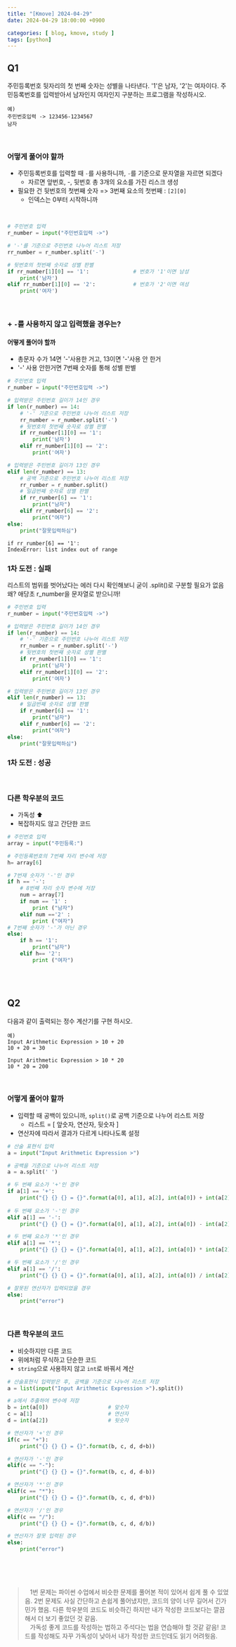 ```yaml
---
title: "[Kmove] 2024-04-29"
date: 2024-04-29 18:00:00 +0900

categories: [ blog, kmove, study ]
tags: [python]
---
```



## Q1
주민등록번호 뒷자리의 첫 번째 숫자는 성별을 나타낸다. '1'은 남자, '2'는 여자이다. 주민등록번호를 입력받아서 남자인지 여자인지 구분하는 프로그램을 작성하시오.

```string
예)
주민번호입력 -> 123456-1234567
남자
```

<br>

### 어떻게 풀어야 할까
 - 주민등록번호를 입력할 때 `-`를 사용하니까, `-`를 기준으로 문자열을 자르면 되겠다
   - 자르면 앞번호, -, 뒷번호 총 3개의 요소를 가진 리스크 생성
 - 필요한 건 뒷번호의 첫번째 숫자 => 3번째 요소의 첫번째 : `[2][0]`
   - 인덱스는 0부터 시작하니까

<br>

```python
# 주민번호 입력
r_number = input("주민번호입력 ->")

# '-'를 기준으로 주민번호 나누어 리스트 저장
rr_number = r_number.split('-')

# 뒷번호의 첫번째 숫자로 성별 판별
if rr_number[1][0] == '1':              # 번호가 '1'이면 남성
    print('남자')
elif rr_number[1][0] == '2':            # 번호가 '2'이면 여성
    print('여자')
```

<br>

### + `-`를 사용하지 않고 입력했을 경우는?

#### 어떻게 풀어야 할까
  - 총문자 수가 14면 '-'사용한 거고, 13이면 '-'사용 안 한거
  - '-' 사용 안한거면 7번째 숫자를 통해 성별 판별
  
```python
# 주민번호 입력
r_number = input("주민번호입력 ->")

# 입력받은 주민번호 길이가 14인 경우
if len(r_number) == 14:
    # '-' 기준으로 주민번호 나누어 리스트 저장
    rr_number = r_number.split('-')
    # 뒷번호의 첫번째 숫자로 성별 판별
    if rr_number[1][0] == '1':
        print('남자')
    elif rr_number[1][0] == '2':
        print('여자')

# 입력받은 주민번호 길이가 13인 경우
elif len(r_number) == 13:
    # 공백 기준으로 주민번호 나누어 리스트 저장
    rr_rumber = r_number.split()
    # 일곱번째 숫자로 성별 판별
    if rr_rumber[6] == '1':
        print("남자")
    elif rr_rumber[6] == '2':
        print("여자")
else:
    print("잘못입력하심")
```

```error
if rr_rumber[6] == '1':
IndexError: list index out of range
```

### 1차 도전 : 실패

리스트의 범위를 벗어났다는 에러
다시 확인해보니 굳이 .split()로 구분할 필요가 없음
  왜? 애당초 r_number을 문자열로 받으니까!


```python
# 주민번호 입력
r_number = input("주민번호입력 ->")

# 입력받은 주민번호 길이가 14인 경우
if len(r_number) == 14:
    # '-' 기준으로 주민번호 나누어 리스트 저장
    rr_number = r_number.split('-')
    # 뒷번호의 첫번째 숫자로 성별 판별
    if rr_number[1][0] == '1':
        print('남자')
    elif rr_number[1][0] == '2':
        print('여자')

# 입력받은 주민번호 길이가 13인 경우
elif len(r_number) == 13:
    # 일곱번째 숫자로 성별 판별
    if r_number[6] == '1':
        print("남자")
    elif r_number[6] == '2':
        print("여자")
else:
    print("잘못입력하심")
```

### 1차 도전 : 성공

<br>

### 다른 학우분의 코드
 - 가독성 ⬆️
 - 복잡하지도 않고 간단한 코드

```python
# 주민번호 입력
array = input("주민등록:")

# 주민등록번호의 7번째 자리 변수에 저장
h= array[6]

# 7번재 숫자가 '-'인 경우
if h == '-':
    # 8번째 자리 숫자 변수에 저장
    num = array[7]
    if num == '1' :
        print ("남자")
    elif num =='2' :
        print ("여자")
# 7번째 숫자가 '-'가 아닌 경우
else: 
    if h == '1':
        print("남자")
    elif h== '2':
        print ("여자")
```

<br><br>

## Q2
다음과 같이 출력되는 정수 계산기를 구현 하시오.

```string
예)
Input Arithmetic Expression > 10 + 20
10 + 20 = 30

Input Arithmetic Expression > 10 * 20
10 * 20 = 200
```

<br>

### 어떻게 풀어야 할까
  - 입력할 때 공백이 있으니까, `split()`로 공백 기준으로 나누어 리스트 저장
    - 리스트 = [ 앞숫자, 연산자, 뒷숫자 ]
  - 연산자에 따라서 결과가 다르게 나타나도록 설정
  
```python
# 산술 표현식 입력
a = input("Input Arithmetic Expression >")

# 공백을 기준으로 나누어 리스트 저장
a = a.split(' ')

# 두 번째 요소가 '+'인 경우
if a[1] == '+':
    print("{} {} {} = {}".format(a[0], a[1], a[2], int(a[0]) + int(a[2])))
    
# 두 번째 요소가 '-'인 경우
elif a[1] == '-':
    print("{} {} {} = {}".format(a[0], a[1], a[2], int(a[0]) - int(a[2])))

# 두 번째 요소가 '*'인 경우
elif a[1] == '*':
    print("{} {} {} = {}".format(a[0], a[1], a[2], int(a[0]) * int(a[2])))

# 두 번째 요소가 '/'인 경우
elif a[1] == '/':
    print("{} {} {} = {}".format(a[0], a[1], a[2], int(a[0]) / int(a[2])))

# 잘못된 연산자가 입력되었을 경우
else:
    print("error")
```

<br>

### 다른 학우분의 코드
  - 비슷하지만 다른 코드
  - 위에처럼 무식하고 단순한 코드
  - `string`으로 사용하지 않고 `int`로 바꿔서 계산
  
```python
# 산술표현식 입력받은 후, 공백을 기준으로 나누어 리스트 저장
a = list(input("Input Arithmetic Expression >").split())

# a에서 추출하여 변수에 저장
b = int(a[0])                   # 앞숫자
c = a[1]                        # 연산자
d = int(a[2])                   # 뒷숫자

# 연산자가 '+'인 경우
if(c == "+"):
    print("{} {} {} = {}".format(b, c, d, d+b))

# 연산자가 '-'인 경우
elif(c == "-"):
    print("{} {} {} = {}".format(b, c, d, d-b))

# 연산자가 '*'인 경우
elif(c == "*"):
    print("{} {} {} = {}".format(b, c, d, d*b))

# 연산자가 '/'인 경우
elif(c == "/"):
    print("{} {} {} = {}".format(b, c, d, d/b))

# 연산자가 잘못 입력된 경우
else:
    print("error")
```

<br><br><br>

<Blockquote>
  &nbsp;&nbsp; 1번 문제는 파이썬 수업에서 비슷한 문제를 풀어본 적이 있어서 쉽게 풀 수 있었음. 2번 문제도 사실 간단하고 손쉽게 풀어냈지만, 코드의 양이 너무 길어서 긴가민가 했음. 다른 학우분의 코드도 비슷하긴 하지만 내가 작성한 코드보다는 깔끔해서 더 보기 좋았던 것 같음.<br>
  &nbsp;&nbsp; 가독성 좋게 코드를 작성하는 법하고 주석다는 법을 연습해야 할 것같 같음! 코드를 작성해도 자꾸 가독성이 낮아서 내가 작성한 코드인데도 읽기 어려웟음.
</Blockquote>
